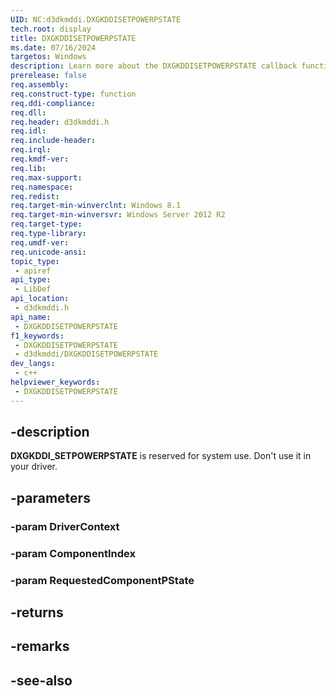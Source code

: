 ```yaml
---
UID: NC:d3dkmddi.DXGKDDISETPOWERPSTATE
tech.root: display
title: DXGKDDISETPOWERPSTATE
ms.date: 07/16/2024
targetos: Windows
description: Learn more about the DXGKDDISETPOWERPSTATE callback function.
prerelease: false
req.assembly: 
req.construct-type: function
req.ddi-compliance: 
req.dll: 
req.header: d3dkmddi.h
req.idl: 
req.include-header: 
req.irql: 
req.kmdf-ver: 
req.lib: 
req.max-support: 
req.namespace: 
req.redist: 
req.target-min-winverclnt: Windows 8.1
req.target-min-winversvr: Windows Server 2012 R2
req.target-type: 
req.type-library: 
req.umdf-ver: 
req.unicode-ansi: 
topic_type:
 - apiref
api_type:
 - LibDef
api_location:
 - d3dkmddi.h
api_name:
 - DXGKDDISETPOWERPSTATE
f1_keywords:
 - DXGKDDISETPOWERPSTATE
 - d3dkmddi/DXGKDDISETPOWERPSTATE
dev_langs:
 - c++
helpviewer_keywords:
 - DXGKDDISETPOWERPSTATE
---
```


## -description

**DXGKDDI_SETPOWERPSTATE** is reserved for system use. Don't use it in your driver.

## -parameters

### -param DriverContext

### -param ComponentIndex

### -param RequestedComponentPState

## -returns

## -remarks

## -see-also
